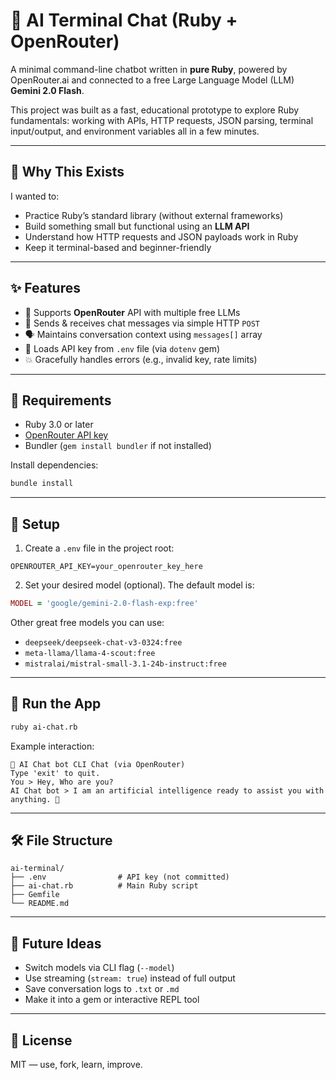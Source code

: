 # 🤖 AI Terminal Chat (Ruby + OpenRouter)

A minimal command-line chatbot written in **pure Ruby**, powered by OpenRouter.ai and connected to a free Large Language Model (LLM)  **Gemini 2.0 Flash**.

This project was built as a fast, educational prototype to explore Ruby fundamentals: working with APIs, HTTP requests, JSON parsing, terminal input/output, and environment variables all in a few minutes.

---

## 🧠 Why This Exists

I wanted to:

- Practice Ruby’s standard library (without external frameworks)
- Build something small but functional using an **LLM API**
- Understand how HTTP requests and JSON payloads work in Ruby
- Keep it terminal-based and beginner-friendly

---

## ✨ Features

- 🤝 Supports **OpenRouter** API with multiple free LLMs
- 📡 Sends & receives chat messages via simple HTTP `POST`
- 🗣 Maintains conversation context using `messages[]` array
- 🔐 Loads API key from `.env` file (via `dotenv` gem)
- 💥 Gracefully handles errors (e.g., invalid key, rate limits)

---

## 🔧 Requirements

- Ruby 3.0 or later
- [OpenRouter API key](https://openrouter.ai/settings)
- Bundler (`gem install bundler` if not installed)

Install dependencies:

```bash
bundle install
```

---

## 🔐 Setup

1. Create a `.env` file in the project root:

```
OPENROUTER_API_KEY=your_openrouter_key_here
```

2. Set your desired model (optional). The default model is:

```ruby
MODEL = 'google/gemini-2.0-flash-exp:free'
```

Other great free models you can use:

- `deepseek/deepseek-chat-v3-0324:free`
- `meta-llama/llama-4-scout:free`
- `mistralai/mistral-small-3.1-24b-instruct:free`

---

## 🚀 Run the App

```bash
ruby ai-chat.rb
```

Example interaction:

```
💬 AI Chat bot CLI Chat (via OpenRouter)
Type 'exit' to quit.
You > Hey, Who are you?
AI Chat bot > I am an artificial intelligence ready to assist you with anything. 🙂
```

---

## 🛠 File Structure

```
ai-terminal/
├── .env                # API key (not committed)
├── ai-chat.rb          # Main Ruby script
├── Gemfile             
└── README.md

```

---

## 🧩 Future Ideas

- Switch models via CLI flag (`--model`)
- Use streaming (`stream: true`) instead of full output
- Save conversation logs to `.txt` or `.md`
- Make it into a gem or interactive REPL tool

---

## 📜 License

MIT — use, fork, learn, improve.
